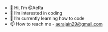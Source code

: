 - 👋 Hi, I’m @AeRa
- 👀 I’m interested in coding
- 🌱 I’m currently learning how to code
- 📫 How to reach me - aerajain29@gmail.com

<!---
SuPeRaErA/SuPeRaErA is a ✨ special ✨ repository because its `README.md` (this file) appears on your GitHub profile.
You can click the Preview link to take a look at your changes.
--->
